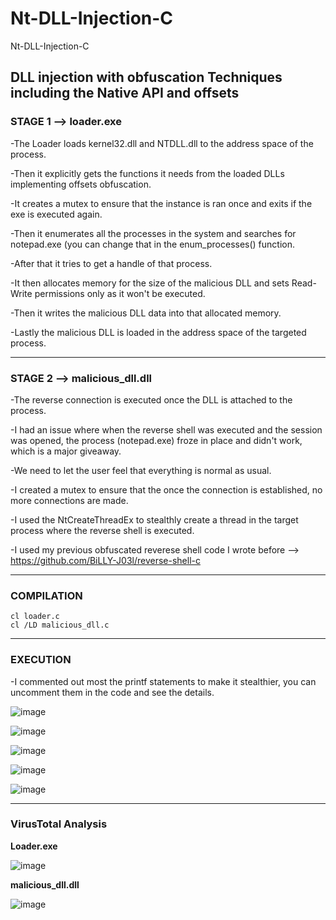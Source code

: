 # Nt-DLL-Injection-C
Nt-DLL-Injection-C

## DLL injection with obfuscation Techniques including the Native API and offsets

### STAGE 1 --> loader.exe

-The Loader loads kernel32.dll and NTDLL.dll to the address space of the process.

-Then it explicitly gets the functions it needs from the loaded DLLs implementing offsets obfuscation.

-It creates a mutex to ensure that the instance is ran once and exits if the exe is executed again.

-Then it enumerates all the processes in the system and searches for notepad.exe (you can change that in the enum_processes() function.

-After that it tries to get a handle of that process.

-It then allocates memory for the size of the malicious DLL and sets Read-Write permissions only as it won't be executed.

-Then it writes the malicious DLL data into that allocated memory.

-Lastly the malicious DLL is loaded in the address space of the targeted process.

-----------------------------------------------------------------------------------------------

### STAGE 2 --> malicious_dll.dll

-The reverse connection is executed once the DLL is attached to the process.

-I had an issue where when the reverse shell was executed and the session was opened, the process (notepad.exe) froze in place and didn't work, which is a major giveaway.

-We need to let the user feel that everything is normal as usual.

-I created a mutex to ensure that the once the connection is established, no more connections are made.

-I used the NtCreateThreadEx to stealthly create a thread in the target process where the reverse shell is executed.

-I used my previous obfuscated reverese shell code I wrote before --> https://github.com/BiLLY-J03l/reverse-shell-c

-----------------------------------------------------------------------------------------------

### COMPILATION
    cl loader.c
    cl /LD malicious_dll.c
    
-----------------------------------------------------------------------------------------------

### EXECUTION

-I commented out most the printf statements to make it stealthier, you can uncomment them in the code and see the details.


![image](https://github.com/user-attachments/assets/187a909b-5cd0-43e1-b992-175e12c1e6ba)

![image](https://github.com/user-attachments/assets/3df437be-73a3-4ac3-9e38-87f6e50d30a7)

![image](https://github.com/user-attachments/assets/d48f0da0-8dba-48fc-8fe3-78209e8a895b)

![image](https://github.com/user-attachments/assets/b5f45b02-584c-4056-ae24-06b3ce082fcd)

![image](https://github.com/user-attachments/assets/56c9f9fe-6372-4b10-891b-b7484d707bab)

-----------------------------------------------------------------------------------------------

### VirusTotal Analysis

**Loader.exe**

![image](https://github.com/user-attachments/assets/4546b8ab-23a9-4c79-969b-1fd1f88a9d22)


**malicious_dll.dll**

![image](https://github.com/user-attachments/assets/c22fe722-aee0-450e-bdc4-52c68ce471f5)








